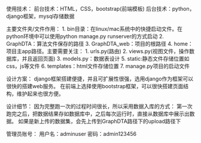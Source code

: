 使用技术：
    前台技术：HTML，CSS，bootstrap(前端模板)
    后台技术：python，django框架，mysql存储数据

主要文件夹/文件作用：
    1. bin目录：在linux/mac系统中的快捷启动文件。在python环境中可以使用python manage.py runserver的方式启动
    2. GraphDTA：算法文件保存的路径
    3. GraphDTA_web：项目的根路径
    4. home：项目主app路径。主要需要关注：
        1. urls.py(路由) 
        2. views.py(视图文件，操作数据库，并且返回页面)
        3. models.py：数据表设计
    5. static:静态文件存储位置如css，js等文件
    6. templates：html文件存储位置
    7. manage.py项目的启动文件
    
    
设计方案：
    django框架搭建便捷，并且可扩展性很强，选用django作为框架可以很快的搭建web服务。
    在前端上选择使用bootstrap框架，可以很快搭建页面结构，维护起来也很方便。

设计细节：
    因为完整跑一次的过程时间很长，所以采用数据入库的方式：
        第一次跑完之后，把数据结果存如数据库中，之后每次运行时，直接从数据库中展示出数据。
    如果是新上传的数据集，会先上传到GraphDTA路径下的upload路径下
    
    

管理员账号：
用户名：adminuser
密码：admin123456

